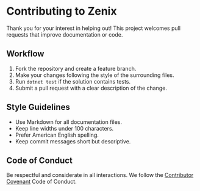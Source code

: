 # Contributing to Zenix

Thank you for your interest in helping out! This project welcomes pull requests that improve documentation or code.

## Workflow

1. Fork the repository and create a feature branch.
2. Make your changes following the style of the surrounding files.
3. Run `dotnet test` if the solution contains tests.
4. Submit a pull request with a clear description of the change.

## Style Guidelines

- Use Markdown for all documentation files.
- Keep line widths under 100 characters.
- Prefer American English spelling.
- Keep commit messages short but descriptive.

## Code of Conduct

Be respectful and considerate in all interactions. We follow the [Contributor Covenant](https://www.contributor-covenant.org/) Code of Conduct.

